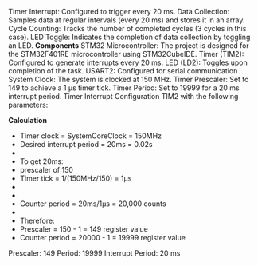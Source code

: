 Timer Interrupt: Configured to trigger every 20 ms.
Data Collection: Samples data at regular intervals (every 20 ms) and stores it in an array.
Cycle Counting: Tracks the number of completed cycles (3 cycles in this case).
LED Toggle: Indicates the completion of data collection by toggling an LED.
**Components**
STM32 Microcontroller: The project is designed for the STM32F401RE microcontroller using STM32CubeIDE.
Timer (TIM2): Configured to generate interrupts every 20 ms.
LED (LD2): Toggles upon completion of the task.
USART2: Configured for serial communication 
System Clock: The system is clocked at 150 MHz.
Timer Prescaler: Set to 149 to achieve a 1 µs timer tick.
Timer Period: Set to 19999 for a 20 ms interrupt period.
Timer Interrupt Configuration
TIM2 with the following parameters:

**Calculation**
 * Timer clock = SystemCoreClock = 150MHz
 * Desired interrupt period = 20ms = 0.02s
 *
 * To get 20ms:
 * prescaler of 150
 *    Timer tick = 1/(150MHz/150) = 1μs
 *
 *
 *    Counter period = 20ms/1μs = 20,000 counts
 *
 * Therefore:
 * Prescaler = 150 - 1 = 149 register value
 * Counter period = 20000 - 1 = 19999 register value

 
Prescaler: 149
Period: 19999
Interrupt Period: 20 ms
